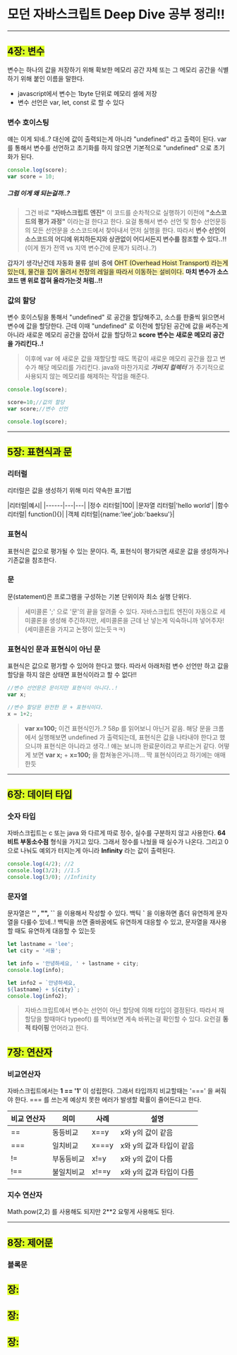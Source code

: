 # 모던 자바스크립트 Deep Dive 공부 정리!!

---
## <span style='background-color:#dcff24'> 4장: 변수 </span>
변수는 하나의 값을 저장하기 위해 확보한 메모리 공간 자체 또는 그 메모리 공간을 식별하기 위해 붙인 이름을 말한다.
- javascript에서 변수는 1byte 단위로 메모리 셀에 저장
- 변수 선언은 var, let, const 로 할 수 있다


### 변수 호이스팅

얘는 이게 되네..? 대신에 값이 출력되는게 아니라 "undefined" 라고 출력이 된다. var 를 통해서 변수를 선언하고
초기화를 하지 않으면 기본적으로 "undefined" 으로 초기화가 된다.
```javascript
console.log(score);
var score = 10;
```
##### 그럼 이게 왜 되는걸까..?
> 그건 바로 **"자바스크립트 엔진"** 이 코드를 순차적으로 실행하기 이전에 **"소스코드의 평가 과정"** 이라는걸 
한다고 한다. 요걸 통해서 변수 선언 및 함수 선언문등의 모든 선언문을 소스코드에서 찾아내서 먼저 실행을 한다.
따라서 **변수 선언이 소스코드의 어디에 위치하든지와 상관없이 어디서든지 변수를 참조할 수 있다..!!** (이게 뭔가 전역 vs 지역 변수간에 문제가 되려나..?)

 갑자기 생각난건데 자동화 물류 설비 중에 <span style='background-color:#fff5b1'>OHT (Overhead Hoist Transport) 라는게 있는데, 물건을 집어 올려서 천장의 레일을 따라서 이동하는 설비이다.</span> **마치 변수가 소스코드 맨 위로 잡혀 올라가는것 처럼..!!**

### 값의 할당
변수 호이스팅을 통해서 "undefined" 로 공간을 할당해주고, 소스를 한줄씩 읽으면서 변수에 값을 할당한다.
근데 이때 "undefined" 로 이전에 할당된 공간에 값을 써주는게 아니라 새로운 메모리 공간을 잡아서 값을 할당하고 **score 변수는 새로운 메모리 공간을 가리킨다..!** 
> 이후에 var 에 새로운 값을 재할당할 때도 똑같이 새로운 메모리 공간을 잡고 변수가 해당 메모리를 가리킨다. java와 마찬가지로 ***가비지 컬렉터*** 가 주기적으로 사용되지 않는 메모리를 해제하는 작업을 해준다.

```javascript
console.log(score);

score=10;//값의 할당
var score;//변수 선언

console.log(score);
```
---
## <span style='background-color:#dcff24'> 5장: 표현식과 문 </span>

### 리터럴
리터럴은 값을 생성하기 위해 미리 약속한 표기법 

|리터럴|예시|
|------|---|---|
|정수 리터럴|100|
|문자열 리터럴|'hello world'|
|함수 리터럴| function(){}|
|객체 리터럴|{name:'lee',job:'baeksu'}|

### 표현식
표현식은 값으로 평가될 수 있는 문이다. 즉, 표현식이 평가되면 새로운 값을 생성하거나 기존값을 참조한다.

### 문
문(statement)은 프로그램을 구성하는 기본 단위이자 최소 실행 단위다. 
> 세미콜론 ';' 으로 '문'의 끝을 알려줄 수 있다. 자바스크립트 엔진이 자동으로 세미콜론을 생성해 주긴하지만, 세미콜론을 근데 난 넣는게 익숙하니까 넣어주자! (세미콜론을 가지고 논쟁이 있는듯ㅋㅋ)

### 표현식인 문과 표현식이 아닌 문
표현식은 값으로 평가할 수 있어야 한다고 했다. 따라서 아래처럼 변수 선언만 하고 값을 할당을 하지 않은 상태면 표현식이라고 할 수 없다!!
```javascript
//변수 선언문은 문이지만 표현식이 아니다..!
var x;

//변수 할당문 완전한 문 + 표현식이다.
x = 1+2;
```
> **var x=100;** 이건 표현식인가..? 58p 를 읽어보니 아닌거 같음. 해당 문을 크롬에서 실행해보면 undefined 가 출력되는데, 표현식은 값을 나타내야 한다고 했으니까 표현식은 아니라고 생각..! 얘는 보니까 완료문이라고 부르는거 같다. 어떻게 보면 **var x;** + **x=100;** 을 합쳐놓은거니까... 딱 표현식이라고 하기에는 애매한듯

---
## <span style='background-color:#dcff24'> 6장: 데이터 타입 </span>
### 숫자 타입
자바스크립트는 c 또는 java 와 다르게 따로 정수, 실수를 구분하지 않고 사용한다. **64비트 부동소수점** 형식을 가지고 있다. 그래서 정수를 나눴을 때 실수가 나온다. 그리고 0으로 나눠도 예외가 터지는게 아니라 **Infinity** 라는 값이 출력된다.

```javascript
console.log(4/2); //2
console.log(3/2); //1.5
console.log(3/0); //Infinity
```

### 문자열
문자열은 **'' , "", ``** 을 이용해서 작성할 수 있다. 백틱 **`** 을 이용하면 좀더 유연하게 문자열을 다룰수 있네..! 백틱을 쓰면 줄바꿈에도 유연하게 대응할 수 있고, 문자열을 재사용할 때도 유연하게 대응할 수 있는듯

```javascript
let lastname = 'lee';
let city = '서울';

let info = '안녕하세요, ' + lastname + city;
console.log(info);

let info2 = `안녕하세요, 
${lastname} + ${city}`;
console.log(info2);
```

> 자바스크립트에서 변수는 선언이 아닌 할당에 의해 타입이 결정된다. 따라서 재할당을 할때마다 typeof() 를 찍어보면 계속 바뀌는걸 확인할 수 있다. 요런걸 **동적 타이핑** 언어라고 한다.
## <span style='background-color:#dcff24'> 7장: 연산자 </span>

### 비교연산자
자바스크립트에서는 **1 == '1'** 이 성립한다. 그래서 타입까지 비교할때는 '===' 을 써줘야 한다. === 를 쓰는게 예상치 못한 에러가 발생할 확률이 줄어든다고 한다.

|비교 연산자|의미|사례|설명|
|---|---|---|---|
|==|동등비교|x==y|x와 y의 값이 같음|
|===|일치비교|x===y|x와 y의 값과 타입이 같음|
|!=|부동등비교|x!=y|x와 y의 값이 다름|
|!==|불일치비교|x!==y|x와 y의 값과 타입이 다름|

### 지수 연산자
Math.pow(2,2) 를 사용해도 되지만 2**2 요렇게 사용해도 된다.

---
## <span style='background-color:#dcff24'> 8장: 제어문</span>
### 블록문




## <span style='background-color:#dcff24'> 장: </span>
## <span style='background-color:#dcff24'> 장: </span>
## <span style='background-color:#dcff24'> 장: </span>


















































